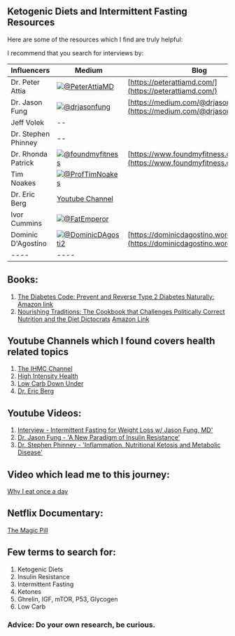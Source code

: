 ## Ketogenic Diets and Intermittent Fasting Resources
Here are some of the resources which I find are truly helpful:

I recommend that you search for interviews by:

| Influencers | Medium  | Blog |
|--- |--- |--- |
| Dr. Peter Attia |[![@PeterAttiaMD][t]](https://twitter.com/PeterAttiaMD) | [https://peterattiamd.com/](https://peterattiamd.com/)|
| Dr. Jason Fung | [![@drjasonfung][t]](https://twitter.com/drjasonfung) | [https://medium.com/@drjasonfung](https://medium.com/@drjasonfung)|
| Jeff Volek | -- |
| Dr. Stephen Phinney | -- |
| Dr. Rhonda Patrick| [![@foundmyfitness][t]](https://twitter.com/foundmyfitness) | [https://www.foundmyfitness.com/](https://www.foundmyfitness.com/) |
| Tim Noakes | [![@ProfTimNoakes][t]](https://twitter.com/ProfTimNoakes)| |
| Dr. Eric Berg | [Youtube Channel](https://www.youtube.com/channel/UC3w193M5tYPJqF0Hi-7U-2g)  | |
| Ivor Cummins| [![@FatEmperor][t]](https://twitter.com/FatEmperor)| |
| Dominic D'Agostino | [![@DominicDAgosti2][t]](https://twitter.com/DominicDAgosti2) | [https://dominicdagostino.wordpress.com/](https://dominicdagostino.wordpress.com/) |
|----|----|

## Books:
1. [The Diabetes Code: Prevent and Reverse Type 2 Diabetes Naturally:](https://www.amazon.com/Diabetes-Code-Prevent-Reverse-Naturally-ebook/dp/B0795BLS8D/) [Amazon link](https://www.amazon.com/Diabetes-Code-Prevent-Reverse-Naturally-ebook/dp/B0795BLS8D/)
1. [Nourishing Traditions: The Cookbook that Challenges Politically Correct Nutrition and the Diet Dictocrats](https://www.amazon.com/dp/B00276HAWG/) [Amazon Link](https://www.amazon.com/dp/B00276HAWG/)

## Youtube Channels which I found covers health related topics
1. [The IHMC Channel](https://www.youtube.com/user/TheIHMC/videos) 
1. [High Intensity Health](https://www.youtube.com/user/highintensityhealth/videos)
1. [Low Carb Down Under](https://www.youtube.com/user/lowcarbdownunder/videos)
1. [Dr. Eric Berg](https://www.youtube.com/channel/UC3w193M5tYPJqF0Hi-7U-2g)

## Youtube Videos:
1. [Interview - Intermittent Fasting for Weight Loss w/ Jason Fung, MD'](https://www.youtube.com/watch?v=v9Aw0P7GjHE)
1. [Dr. Jason Fung - 'A New Paradigm of Insulin Resistance'](https://www.youtube.com/watch?v=eUiSCEBGxXk)
1. [Dr. Stephen Phinney - 'Inflammation, Nutritional Ketosis and Metabolic Disease'](https://www.youtube.com/watch?v=A5_R13Luit0)

## Video which lead me to this journey: 
[Why I eat once a day](https://www.youtube.com/watch?v=PKfR6bAXr-c)

## Netflix Documentary:
[The Magic Pill](https://www.netflix.com/title/80238655)

## Few terms to search for:
1. Ketogenic Diets
1. Insulin Resistance
1. Intermittent Fasting
1. Ketones
1. Ghrelin, IGF, mTOR, P53, Glycogen
1. Low Carb

### Advice: Do your own research, be curious.

[t]: http://i.imgur.com/tXSoThF.png
[yt]: https://upload.wikimedia.org/wikipedia/commons/8/8b/YouTube_dark_icon_%282017%29.svg

